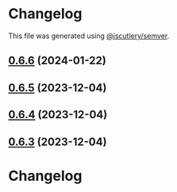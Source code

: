 # Changelog

This file was generated using [@jscutlery/semver](https://github.com/jscutlery/semver).

## [0.6.6](https://github.com/scalprum/scaffolding/compare/@scalprum/core-0.6.5...@scalprum/core-0.6.6) (2024-01-22)

## [0.6.5](https://github.com/scalprum/scaffolding/compare/@scalprum/core-0.6.4...@scalprum/core-0.6.5) (2023-12-04)

## [0.6.4](https://github.com/scalprum/scaffolding/compare/@scalprum/core-0.6.3...@scalprum/core-0.6.4) (2023-12-04)

## [0.6.3](https://github.com/scalprum/scaffolding/compare/@scalprum/core-0.6.2...@scalprum/core-0.6.3) (2023-12-04)

# Changelog
